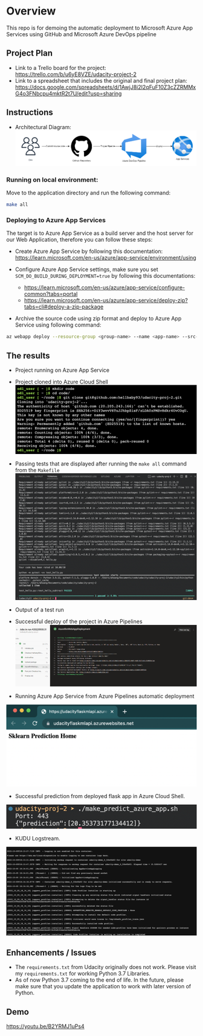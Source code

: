 # Overview

This repo is for demoing the automatic deployment to Microsoft Azure App Services using GitHub and Microsoft Azure DevOps pipeline

## Project Plan

* Link to a Trello board for the project: <https://trello.com/b/u6yE8VZE/udacity-project-2>
* Link to a spreadsheet that includes the original and final project plan: <https://docs.google.com/spreadsheets/d/1AwjJ8i2I2qFuF10Z3cZZRMMxG4o3FNbcpu4mktR2t7U/edit?usp=sharing>

## Instructions

* Architectural Diagram:
![alt text](img/arc.png "Architecture")


### Running on local environment:

Move to the application directory and run the following command:

```bash
make all
```

### Deploying to Azure App Services

The target is to Azure App Service as a build server and the host server for our Web Application, therefore you can follow these steps:

* Create Azure App Service by following this documentation: <https://learn.microsoft.com/en-us/azure/app-service/environment/using>

* Configure Azure App Service settings, make sure you set `SCM_DO_BUILD_DURING_DEPLOYMENT=true` by following this documentations:
  * <https://learn.microsoft.com/en-us/azure/app-service/configure-common?tabs=portal>
  * <https://learn.microsoft.com/en-us/azure/app-service/deploy-zip?tabs=cli#deploy-a-zip-package>

* Archive the source code using zip format and deploy to Azure App Service using following command:

```bash
az webapp deploy --resource-group <group-name> --name <app-name> --src-path <zip-package-path>
```

## The results

* Project running on Azure App Service

* Project cloned into Azure Cloud Shell
![alt text](img/cloned_cloud_shell.png "Cloud Shell")


* Passing tests that are displayed after running the `make all` command from the `Makefile`
![alt text](img/passed_test.png "Passed Test")


* Output of a test run

* Successful deploy of the project in Azure Pipelines
![alt text](img/azurepipeline.png "Pipeline")


* Running Azure App Service from Azure Pipelines automatic deployment

![alt text](img/running_on_appservice.png "App Service")


* Successful prediction from deployed flask app in Azure Cloud Shell.

![alt text](img/predict.png "App Service")

* KUDU Logstream.

![alt text](img/logstream.png "App Service")


## Enhancements / Issues

* The `requirements.txt` from Udacity originally does not work. Please visit my `requirements.txt` for working Python 3.7 Libraries.
* As of now Python 3.7 coming to the end of life. In the future, please make sure that you update the application to work with later version of Python.

## Demo

<https://youtu.be/B2YRMJ1uPs4>
